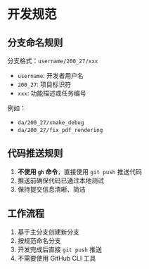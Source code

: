 # 开发规范

## 分支命名规则

分支格式：`username/200_27/xxx`

- `username`: 开发者用户名
- `200_27`: 项目标识符
- `xxx`: 功能描述或任务编号

例如：
- `da/200_27/xmake_debug`
- `da/200_27/fix_pdf_rendering`

## 代码推送规则

1. **不使用 `gh` 命令**，直接使用 `git push` 推送代码
2. 推送前确保代码已通过本地测试
3. 保持提交信息清晰、简洁

## 工作流程

1. 基于主分支创建新分支
2. 按规范命名分支
3. 开发完成后直接 `git push` 推送
4. 不需要使用 GitHub CLI 工具